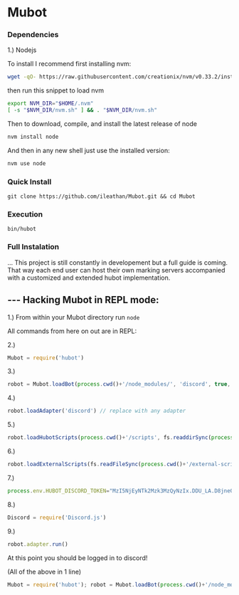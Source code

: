 # Mubot

### Dependencies
1.) Nodejs

To install I recommend first installing nvm:

```sh
wget -qO- https://raw.githubusercontent.com/creationix/nvm/v0.33.2/install.sh | bash
```

then run this snippet to load nvm

```sh
export NVM_DIR="$HOME/.nvm"
[ -s "$NVM_DIR/nvm.sh" ] && . "$NVM_DIR/nvm.sh"
```

Then to download, compile, and install the latest release of node

```sh
nvm install node
```

And then in any new shell just use the installed version:

```sh
nvm use node
```

### Quick Install
`git clone https://github.com/ileathan/Mubot.git && cd Mubot`

### Execution 
`bin/hubot`

### Full Instalation

... This project is still constantly in developement but a full guide is coming. That way each end user can host their own marking servers accompanied with a customized and extended hubot implementation.


--- Hacking Mubot in REPL mode:
-------------------------------

1.) From within your Mubot directory run `node`

All commands from here on out are in REPL:

2.) 
```javascript
Mubot = require('hubot')
```

3.) 
```javascript
robot = Mubot.loadBot(process.cwd()+'/node_modules/', 'discord', true, 'MubotCLI', 'MubotCLI') // (path_to_hubot, adapter_name, http_server, name, alias)
```

4.) 
```javascript
robot.loadAdapter('discord') // replace with any adapter
```

5.) 
```javascript
robot.loadHubotScripts(process.cwd()+'/scripts', fs.readdirSync(process.cwd()+'/scripts/'))
```

6.) 
```javascript
robot.loadExternalScripts(fs.readFileSync(process.cwd()+'/external-scripts.json').toString().slice(5,-4).split("\",\n  \""))
```

7.) 
```javascript
process.env.HUBOT_DISCORD_TOKEN="MzI5NjEyNTk2Mzk3MzQyNzIx.DDU_LA.D8jneOVTr-M_yIIfjQ-IJ9-QsAN"
```

8.) 
```javascript
Discord = require('Discord.js')
```

9.) 
```javascript
robot.adapter.run()
```

At this point you should be logged in to discord!

(All of the above in 1 line)

```javascript
Mubot = require('hubot'); robot = Mubot.loadBot(process.cwd()+'/node_modules/', 'discord', true, 'MubotCLI', 'MubotCLI'); robot.loadAdapter('discord'); robot.loadHubotScripts(process.cwd()+'/scripts', fs.readdirSync(process.cwd()+'/scripts/')); process.env.HUBOT_DISCORD_TOKEN="MzI5NjEyNTk2Mzk3MzQyNzIx.DDU_LA.D8jneOVTr-M_yIIfjQ-IJ9-QsAM"; Discord = require('Discord.js'); robot.adapter.run()
```
